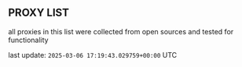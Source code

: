 ## PROXY LIST

all proxies in this list were collected from open sources and tested for functionality

last update: `2025-03-06 17:19:43.029759+00:00` UTC